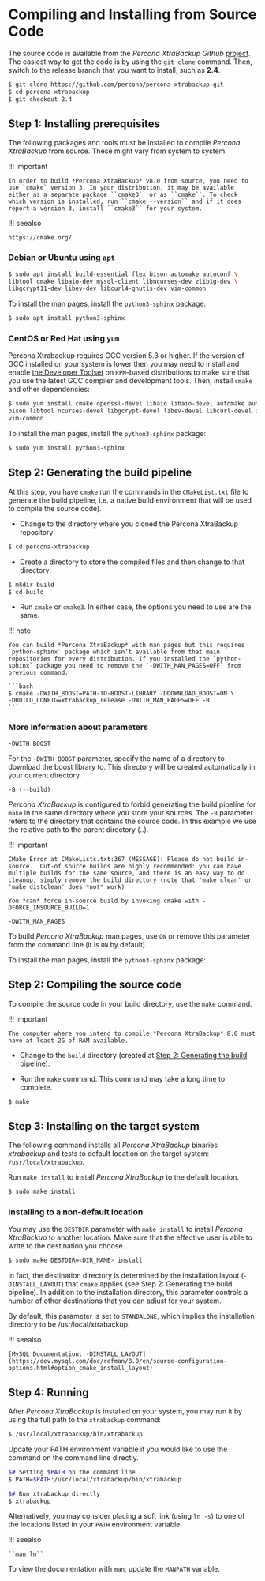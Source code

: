 # Compiling and Installing from Source Code

The source code is available from the *Percona XtraBackup* *Github* [project](https://github.com/percona/percona-xtrabackup). The easiest way to get the
code is by using the `git clone` command. Then, switch to the release
branch that you want to install, such as **2.4**.

```bash
$ git clone https://github.com/percona/percona-xtrabackup.git
$ cd percona-xtrabackup
$ git checkout 2.4
```

## Step 1: Installing prerequisites

The following packages and tools must be installed to compile *Percona
XtraBackup* from source. These might vary from system to system.

!!! important

    In order to build *Percona XtraBackup* v8.0 from source, you need to use `cmake` version 3. In your distribution, it may be available either as a separate package ``cmake3`` or as ``cmake``. To check which version is installed, run ``cmake --version`` and if it does report a version 3, install ``cmake3`` for your system.

!!! seealso

    https://cmake.org/

### Debian or Ubuntu using `apt`

```bash
$ sudo apt install build-essential flex bison automake autoconf \
libtool cmake libaio-dev mysql-client libncurses-dev zlib1g-dev \
libgcrypt11-dev libev-dev libcurl4-gnutls-dev vim-common
```

To install the man pages, install the `python3-sphinx` package:

```bash
$ sudo apt install python3-sphinx
```

### CentOS or Red Hat using `yum`

Percona Xtrabackup requires GCC version 5.3 or higher. If the
version of GCC installed on your system is lower then you may need to
install and enable [the Developer Toolset](https://developers.redhat.com/products/developertoolset/overview) on
`RPM`-based distributions to make sure that you use the latest GCC
compiler and development tools.  Then, install `cmake` and other
dependencies:

```bash
$ sudo yum install cmake openssl-devel libaio libaio-devel automake autoconf \
bison libtool ncurses-devel libgcrypt-devel libev-devel libcurl-devel zlib-devel \
vim-common
```

To install the man pages, install the `python3-sphinx` package:

```bash
$ sudo yum install python3-sphinx
```

## Step 2: Generating the build pipeline

At this step, you have `cmake` run the commands in the `CMakeList.txt`
file to generate the build pipeline, i.e. a native build environment that will
be used to compile the source code).

* Change to the directory where you cloned the Percona XtraBackup repository

```bash
$ cd percona-xtrabackup
```

* Create a directory to store the compiled files and then change to that directory:

```bash
$ mkdir build
$ cd build
```

* Run `cmake` or `cmake3`. In either case, the options you need to use are the same.

!!! note

    You can build *Percona XtraBackup* with man pages but this requires `python-sphinx` package which isn’t available from that main repositories for every distribution. If you installed the `python-sphinx` package you need to remove the `-DWITH_MAN_PAGES=OFF` from previous command. 
    
    ```bash 
    $ cmake -DWITH_BOOST=PATH-TO-BOOST-LIBRARY -DDOWNLOAD_BOOST=ON \
    -DBUILD_CONFIG=xtrabackup_release -DWITH_MAN_PAGES=OFF -B ..
    ``` 

### More information about parameters

`-DWITH_BOOST`

For the `-DWITH_BOOST` parameter, specify the name of a directory to download the boost library to. This directory will be created automatically in your current directory.

`-B (--build)`

*Percona XtraBackup* is configured to forbid generating the build pipeline for ``make`` in the same directory where you store your sources. The ``-B`` parameter refers to the directory that contains the source code. In this example we use the relative path to the parent directory (..).

!!! important

    CMake Error at CMakeLists.txt:367 (MESSAGE): Please do not build in-source.  Out-of source builds are highly recommended: you can have multiple builds for the same source, and there is an easy way to do cleanup, simply remove the build directory (note that 'make clean' or 'make distclean' does *not* work)

    You *can* force in-source build by invoking cmake with -DFORCE_INSOURCE_BUILD=1

`-DWITH_MAN_PAGES`

To build *Percona XtraBackup* man pages, use ``ON`` or remove this parameter from the command line (it is ``ON`` by default). 

To install the man pages, install the `python3-sphinx` package:

## Step 2: Compiling the source code

To compile the source code in your build directory, use the `make` command.

!!! important

    The computer where you intend to compile *Percona XtraBackup* 8.0 must have at least 2G of RAM available.

* Change to the `build` directory (created at [Step 2: Generating the build pipeline](compiling_xtrabackup.md#pxb-source-code-installing-build-pipe-line-generating)).

* Run the `make` command. This command may take a long time to complete.

```bash
$ make
```

## Step 3: Installing on the target system

The following command installs all *Percona XtraBackup* binaries *xtrabackup*
and tests to default location on the target system: `/usr/local/xtrabackup`.

Run `make install` to install *Percona XtraBackup* to the default location.

```bash
$ sudo make install
```

### Installing to a non-default location

You may use the `DESTDIR` parameter with `make install` to install *Percona XtraBackup* to another location. Make sure that the effective user is able to
write to the destination you choose.

```bash
$ sudo make DESTDIR=<DIR_NAME> install
```

In fact, the destination directory is determined by the installation layout
(`-DINSTALL_LAYOUT`) that `cmake` applies (see
Step 2: Generating the build pipeline). In addition to
the installation directory, this parameter controls a number of other
destinations that you can adjust for your system.

By default, this parameter is set to `STANDALONE`, which implies the
installation directory to be /usr/local/xtrabackup.

!!! seealso

    [MySQL Documentation: -DINSTALL_LAYOUT](https://dev.mysql.com/doc/refman/8.0/en/source-configuration-options.html#option_cmake_install_layout)

## Step 4: Running

After *Percona XtraBackup* is installed on your system, you may run it by using
the full path to the `xtrabackup` command:

```bash
$ /usr/local/xtrabackup/bin/xtrabackup
```

Update your PATH environment variable if you would like to use the command on
the command line directly.

```bash
$# Setting $PATH on the command line
$ PATH=$PATH:/usr/local/xtrabackup/bin/xtrabackup

$# Run xtrabackup directly
$ xtrabackup
```

Alternatively, you may consider placing a soft link (using `ln -s`) to one of
the locations listed in your `PATH` environment variable.

!!! seealso

    ``man ln``

To view the documentation with `man`, update the `MANPATH` variable.